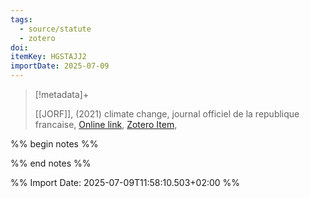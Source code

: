 ```yaml
---
tags:
  - source/statute
  - zotero
doi: 
itemKey: HGSTAJJ2
importDate: 2025-07-09
---
```

>[!metadata]+
> 
> [[JORF]], 
>  (2021)
> climate change, journal officiel de la republique francaise, 
> [Online link](https://www.legifrance.gouv.fr/jorf/id/JORFTEXT000043956924), [Zotero Item](zotero://select/library/items/HGSTAJJ2),

%% begin notes %%

%% end notes %%

%% Import Date: 2025-07-09T11:58:10.503+02:00 %%
